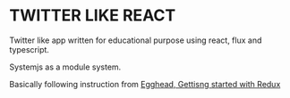 TWITTER LIKE REACT
==================

Twitter like app written for educational purpose using react, flux and typescript.

Systemjs as a module system.

Basically following instruction from [Egghead, Gettisng started with Redux](https://egghead.io/series/getting-started-with-redux) 


